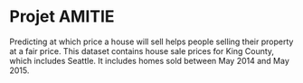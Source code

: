 # Projet AMITIE


 Predicting at which price a house will sell helps people selling their property at a fair price. This dataset contains house sale prices for King County, which includes Seattle. It includes homes sold between May 2014 and May 2015. 
